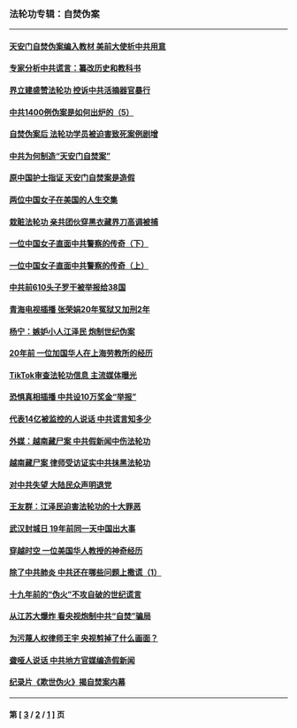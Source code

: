 ### 法轮功专辑：自焚伪案
---
#### [天安门自焚伪案编入教材 美前大使析中共用意](../../pages/nf5562/n13791932.md?11090430) 
#### [专家分析中共谎言：纂改历史和教科书](../../pages/nf5562/n13781542.md?11090430) 
#### [界立建盛赞法轮功 控诉中共活摘器官暴行](../../pages/nf5562/n13781971.md?11090430) 
#### [中共1400例伪案是如何出炉的（5）](../../pages/nf5562/n13226831.md?11090430) 
#### [自焚伪案后 法轮功学员被迫害致死案例剧增](../../pages/nf5562/n13190600.md?11090430) 
#### [中共为何制造“天安门自焚案”](../../pages/nf5562/n13183270.md?11090430) 
#### [原中国护士指证 天安门自焚案是造假](../../pages/nf5562/n13172289.md?11090430) 
#### [两位中国女子在美国的人生交集](../../pages/nf5562/n13156138.md?11090430) 
#### [栽赃法轮功 亲共团伙穿黑衣藏界刀高调被捕](../../pages/nf5562/n13073780.md?11090430) 
#### [一位中国女子直面中共警察的传奇（下）](../../pages/nf5562/n12989706.md?11090430) 
#### [一位中国女子直面中共警察的传奇（上）](../../pages/nf5562/n12985072.md?11090430) 
#### [中共前610头子罗干被举报给38国](../../pages/nf5562/n12975419.md?11090430) 
#### [青海电视插播 张荣娟20年冤狱又加刑2年](../../pages/nf5562/n12738166.md?11090430) 
#### [杨宁：嫉妒小人江泽民 炮制世纪伪案](../../pages/nf5562/n12724108.md?11090430) 
#### [20年前 一位加国华人在上海劳教所的经历](../../pages/nf5562/n12707932.md?11090430) 
#### [TikTok审查法轮功信息 主流媒体曝光](../../pages/nf5562/n12362336.md?11090430) 
#### [恐惧真相插播 中共设10万奖金“举报”](../../pages/nf5562/n12306396.md?11090430) 
#### [代表14亿被监控的人说话 中共谎言知多少](../../pages/nf5562/n12297484.md?11090430) 
#### [外媒：越南藏尸案 中共假新闻中伤法轮功](../../pages/nf5562/n12264411.md?11090430) 
#### [越南藏尸案 律师受访证实中共抹黑法轮功](../../pages/nf5562/n12261878.md?11090430) 
#### [对中共失望 大陆民众声明退党](../../pages/nf5562/n12187315.md?11090430) 
#### [王友群：江泽民迫害法轮功的十大罪恶](../../pages/nf5562/n12169074.md?11090430) 
#### [武汉封城日 19年前同一天中国出大事](../../pages/nf5562/n12150901.md?11090430) 
#### [穿越时空  一位美国华人教授的神奇经历](../../pages/nf5562/n12097460.md?11090430) 
#### [除了中共肺炎 中共还在哪些问题上撒谎（1）](../../pages/nf5562/n11955770.md?11090430) 
#### [十九年前的“伪火”不攻自破的世纪谎言](../../pages/nf5562/n11813238.md?11090430) 
#### [从江苏大爆炸 看央视炮制中共“自焚”骗局](../../pages/nf5562/n11140275.md?11090430) 
#### [为污蔑人权律师王宇 央视剪掉了什么画面？](../../pages/nf5562/n11130142.md?11090430) 
#### [聋哑人说话 中共地方官媒编造假新闻](../../pages/nf5562/n11006067.md?11090430) 
#### [纪录片《欺世伪火》揭自焚案内幕](../../pages/nf5562/n11002664.md?11090430) 

---
#### 第 [ [3](./3.md?11090430) / [2](./2.md?11090430) / [1](./1.md?11090430) ] 页
